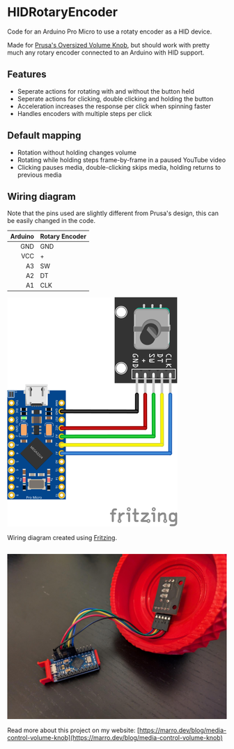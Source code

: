 # HIDRotaryEncoder
Code for an Arduino Pro Micro to use a rotaty encoder as a HID device.

Made for [Prusa's Oversized Volume Knob](https://blog.prusa3d.com/3d-print-an-oversized-media-control-volume-knob-arduino-basics_30184/), but should work with pretty much any rotary encoder connected to an Arduino with HID support.

## Features
- Seperate actions for rotating with and without the button held
- Seperate actions for clicking, double clicking and holding the button
- Acceleration increases the response per click when spinning faster
- Handles encoders with multiple steps per click 

## Default mapping
- Rotation without holding changes volume
- Rotating while holding steps frame-by-frame in a paused YouTube video
- Clicking pauses media, double-clicking skips media, holding returns to previous media

## Wiring diagram
Note that the pins used are slightly different from Prusa's design, this can be easily changed in the code.

| Arduino | Rotary Encoder |
|--------:|:---------------|
|     GND | GND            |
|     VCC | +              |
|      A3 | SW             |
|      A2 | DT             |
|      A1 | CLK            |

![Wiring diagram](Media/wiring_diagram.svg)

Wiring diagram created using [Fritzing](https://fritzing.org/).

##

![alt text](Media/Volumeknob_disassembled.jpg)

Read more about this project on my website: [https://marro.dev/blog/media-control-volume-knob](https://marro.dev/blog/media-control-volume-knob)